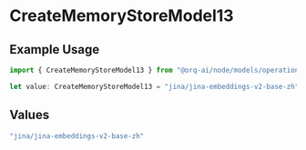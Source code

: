 # CreateMemoryStoreModel13

## Example Usage

```typescript
import { CreateMemoryStoreModel13 } from "@orq-ai/node/models/operations";

let value: CreateMemoryStoreModel13 = "jina/jina-embeddings-v2-base-zh";
```

## Values

```typescript
"jina/jina-embeddings-v2-base-zh"
```